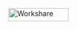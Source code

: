 [<image src="http://assets.lrug.org/images/workshare_logo_small.png" width="120" height="26" alt="Workshare" title="Workshare Logo"/>](http://www.workshare.com/)

